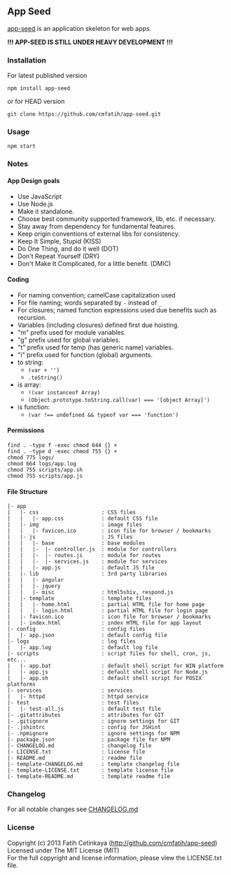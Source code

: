 ## App Seed

  [app-seed](http://github.com/cmfatih/app-seed) is an application skeleton for web apps.  

  **!!! APP-SEED IS STILL UNDER HEAVY DEVELOPMENT !!!**  

### Installation

For latest published version
```
npm install app-seed
```

or for HEAD version
```
git clone https://github.com/cmfatih/app-seed.git
```

### Usage

```
npm start
```

### Notes

#### App Design goals

  * Use JavaScript
  * Use Node.js
  * Make it standalone.
  * Choose best community supported framework, lib, etc. if necessary.
  * Stay away from dependency for fundamental features.
  * Keep origin conventions of external libs for consistency.
  * Keep It Simple, Stupid (KISS)
  * Do One Thing, and do it well (DOT)
  * Don't Repeat Yourself (DRY)
  * Don't Make It Complicated, for a little benefit. (DMIC)

#### Coding

  * For naming convention; camelCase capitalization used
  * For file naming; words separated by `-` instead of `_`
  * For closures; named function expressions used due benefits such as recursion.
  * Variables (including closures) defined first due hoisting.
  * "m" prefix used for module variables.
  * "g" prefix used for global variables.
  * "t" prefix used for temp (has generic name) variables.
  * "i" prefix used for function (global) arguments.
  * to string:
    - `(var + '')`
    - `.toString()`
  * is array:
    - `!(var instanceof Array)`
    - `(Object.prototype.toString.call(var) === '[object Array]')`
  * is function:
    - `(var !== undefined && typeof var === 'function')`

#### Permissions

```
find . -type f -exec chmod 644 {} +
find . -type d -exec chmod 755 {} +
chmod 775 logs/
chmod 664 logs/app.log
chmod 755 scripts/app.sh
chmod 755 scripts/app.js
```

#### File Structure

```
|- app
|   |- css                    : CSS files
|   |   |- app.css            : default CSS file
|   |- img                    : image files
|   |   |- favicon.ico        : icon file for browser / bookmarks
|   |- js                     : JS files
|   |   |- base               : base modules
|   |   |-  |- controller.js  : module for controllers
|   |   |-  |- routes.js      : module for routes
|   |   |-  |- services.js    : module for services
|   |   |- app.js             : default JS file
|   |- lib                    : 3rd party libraries
|   |   |- angular
|   |   |- jquery
|   |   |- misc               : html5shiv, respond.js
|   |- template               : template files
|   |   |- home.html          : partial HTML file for home page
|   |   |- login.html         : partial HTML file for login page
|   |- favicon.ico            : icon file for browser / bookmarks
|   |- index.html             : index HTML file for app layout
|- config                     : config files
|   |- app.json               : default config file
|- logs                       : log files
|   |- app.log                : default log file
|- scripts                    : script files for shell, cron, js, etc...
|   |- app.bat                : default shell script for WIN platform
|   |- app.js                 : default shell script for Node.js
|   |- app.sh                 : default shell script for POSIX platforms
|- services                   : services
|   |- httpd                  : httpd service
|- test                       : test files
|   |- test-all.js            : default test file
|- .gitattributes             : attributes for GIT
|- .gitignore                 : ignore settings for GIT
|- .jshintrc                  : config for JSHint
|- .npmignore                 : ignore settings for NPM
|- package.json               : package file for NPM
|- CHANGELOG.md               : changelog file
|- LICENSE.txt                : license file
|- README.md                  : readme file
|- template-CHANGELOG.md      : template changelog file
|- template-LICENSE.txt       : template license file
|- template-README.md         : template readme file
```

### Changelog

For all notable changes see [CHANGELOG.md](CHANGELOG.md)

### License

Copyright (c) 2013 Fatih Cetinkaya (http://github.com/cmfatih/app-seed)  
Licensed under The MIT License (MIT)  
For the full copyright and license information, please view the LICENSE.txt file.